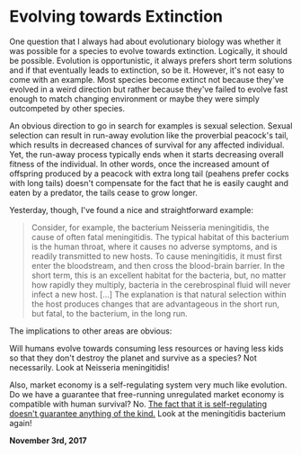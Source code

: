 # Evolving towards Extinction



One question that I always had about evolutionary biology was whether it was possible for a species to evolve towards extinction. Logically, it should be possible. Evolution is opportunistic, it always prefers short term solutions and if that eventually leads to extinction, so be it. However, it's not easy to come with an example. Most species become extinct not because they've evolved in a weird direction but rather because they've failed to evolve fast enough to match changing environment or maybe they were simply outcompeted by other species.

An obvious direction to go in search for examples is sexual selection. Sexual selection can result in run-away evolution like the proverbial peacock's tail, which results in decreased chances of survival for any affected individual. Yet, the run-away process typically ends when it starts decreasing overall fitness of the individual. In other words, once the increased amount of offspring produced by a peacock with extra long tail (peahens prefer cocks with long tails) doesn't compensate for the fact that he is easily caught and eaten by a predator, the tails cease to grow longer.

Yesterday, though, I've found a nice and straightforward example:

> Consider, for example, the bacterium Neisseria meningitidis, the cause of often fatal meningitidis. The typical habitat of this bacterium is the human throat, where it causes no adverse symptoms, and is readily transmitted to new hosts. To cause meningitidis, it must first enter the bloodstream, and then cross the blood-brain barrier. In the short term, this is an excellent habitat for the bacteria, but, no matter how rapidly they multiply, bacteria in the cerebrospinal fluid will never infect a new host. \[…\] The explanation is that natural selection within the host produces changes that are advantageous in the short run, but fatal, to the bacterium, in the long run.

The implications to other areas are obvious:

Will humans evolve towards consuming less resources or having less kids so that they don't destroy the planet and survive as a species? Not necessarily. Look at Neisseria meningitidis!

Also, market economy is a self-regulating system very much like evolution. Do we have a guarantee that free-running unregulated market economy is compatible with human survival? No. [The fact that it is self-regulating doesn't guarantee anything of the kind.](http://250bpm.com/blog:66) Look at the meningitidis bacterium again!

**November 3rd, 2017**